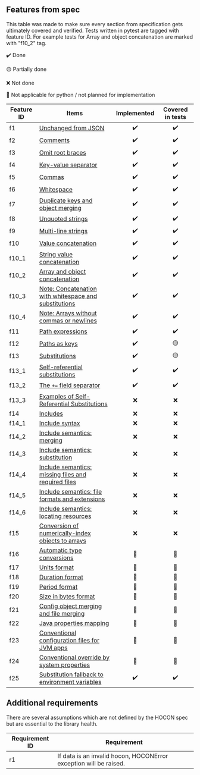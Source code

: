 ## Features from spec

This table was made to make sure every section from specification gets ultimately covered and verified.
Tests written in pytest are tagged with feature ID.
For example tests for Array and object concatenation are marked with "f10_2" tag.

:heavy_check_mark: Done

:yellow_circle: Partially done

:x: Not done

:no_entry_sign: Not applicable for python / not planned for implementation

| Feature ID | Items                                                                                                                                                                  |    Implemented     |  Covered in tests  |
|------------|------------------------------------------------------------------------------------------------------------------------------------------------------------------------|:------------------:|:------------------:|
| f1         | [Unchanged from JSON](https://github.com/lightbend/config/blob/v1.4.3/HOCON.md#unchanged-from-json)                                                                    | :heavy_check_mark: | :heavy_check_mark: |
| f2         | [Comments](https://github.com/lightbend/config/blob/v1.4.3/HOCON.md#comments)                                                                                          | :heavy_check_mark: | :heavy_check_mark: |
| f3         | [Omit root braces](https://github.com/lightbend/config/blob/v1.4.3/HOCON.md#omit-root-braces)                                                                          | :heavy_check_mark: | :heavy_check_mark: |
| f4         | [Key-value separator](https://github.com/lightbend/config/blob/v1.4.3/HOCON.md#key-value-separator)                                                                    | :heavy_check_mark: | :heavy_check_mark: |
| f5         | [Commas](https://github.com/lightbend/config/blob/v1.4.3/HOCON.md#commas)                                                                                              | :heavy_check_mark: | :heavy_check_mark: |
| f6         | [Whitespace](https://github.com/lightbend/config/blob/v1.4.3/HOCON.md#whitespace)                                                                                      | :heavy_check_mark: | :heavy_check_mark: |
| f7         | [Duplicate keys and object merging](https://github.com/lightbend/config/blob/v1.4.3/HOCON.md#duplicate-keys-and-object-merging)                                        | :heavy_check_mark: | :heavy_check_mark: |
| f8         | [Unquoted strings](https://github.com/lightbend/config/blob/v1.4.3/HOCON.md#unquoted-strings)                                                                          | :heavy_check_mark: | :heavy_check_mark: |
| f9         | [Multi-line strings](https://github.com/lightbend/config/blob/v1.4.3/HOCON.md#multi-line-strings)                                                                      | :heavy_check_mark: | :heavy_check_mark: |
| f10        | [Value concatenation](https://github.com/lightbend/config/blob/v1.4.3/HOCON.md#value-concatenation)                                                                    | :heavy_check_mark: | :heavy_check_mark: |
| f10_1      | [String value concatenation](https://github.com/lightbend/config/blob/v1.4.3/HOCON.md#string-value-concatenation)                                                      | :heavy_check_mark: | :heavy_check_mark: |
| f10_2      | [Array and object concatenation](https://github.com/lightbend/config/blob/v1.4.3/HOCON.md#array-and-object-concatenation)                                              | :heavy_check_mark: | :heavy_check_mark: |
| f10_3      | [Note: Concatenation with whitespace and substitutions](https://github.com/lightbend/config/blob/v1.4.3/HOCON.md#note-concatenation-with-whitespace-and-substitutions) | :heavy_check_mark: | :heavy_check_mark: |
| f10_4      | [Note: Arrays without commas or newlines](https://github.com/lightbend/config/blob/v1.4.3/HOCON.md#note-arrays-without-commas-or-newlines)                             | :heavy_check_mark: | :heavy_check_mark: |
| f11        | [Path expressions](https://github.com/lightbend/config/blob/v1.4.3/HOCON.md#path-expressions)                                                                          | :heavy_check_mark: | :heavy_check_mark: |
| f12        | [Paths as keys](https://github.com/lightbend/config/blob/v1.4.3/HOCON.md#paths-as-keys)                                                                                | :heavy_check_mark: |  :yellow_circle:   |
| f13        | [Substitutions](https://github.com/lightbend/config/blob/v1.4.3/HOCON.md#substitutions)                                                                                | :heavy_check_mark: |  :yellow_circle:   |
| f13_1      | [Self-referential substitutions](https://github.com/lightbend/config/blob/v1.4.3/HOCON.md#self-referential-substitutions)                                              | :heavy_check_mark: | :heavy_check_mark: |
| f13_2      | [The `+=` field separator](https://github.com/lightbend/config/blob/v1.4.3/HOCON.md#the--field-separator)                                                              | :heavy_check_mark: | :heavy_check_mark: |
| f13_3      | [Examples of Self-Referential Substitutions](https://github.com/lightbend/config/blob/v1.4.3/HOCON.md#examples-of-self-referential-substitutions)                      |        :x:         |        :x:         |
| f14        | [Includes](https://github.com/lightbend/config/blob/v1.4.3/HOCON.md#includes)                                                                                          |        :x:         |        :x:         |
| f14_1      | [Include syntax](https://github.com/lightbend/config/blob/v1.4.3/HOCON.md#include-syntax)                                                                              |        :x:         |        :x:         |
| f14_2      | [Include semantics: merging](https://github.com/lightbend/config/blob/v1.4.3/HOCON.md#include-semantics-merging)                                                       |        :x:         |        :x:         |
| f14_3      | [Include semantics: substitution](https://github.com/lightbend/config/blob/v1.4.3/HOCON.md#include-semantics-substitution)                                             |        :x:         |        :x:         |
| f14_4      | [Include semantics: missing files and required files](https://github.com/lightbend/config/blob/v1.4.3/HOCON.md#include-semantics-missing-files-and-required-files)     |        :x:         |        :x:         |
| f14_5      | [Include semantics: file formats and extensions](https://github.com/lightbend/config/blob/v1.4.3/HOCON.md#include-semantics-file-formats-and-extensions)               |        :x:         |        :x:         |
| f14_6      | [Include semantics: locating resources](https://github.com/lightbend/config/blob/v1.4.3/HOCON.md#include-semantics-locating-resources)                                 |        :x:         |        :x:         |
| f15        | [Conversion of numerically-index objects to arrays](https://github.com/lightbend/config/blob/v1.4.3/HOCON.md#conversion-of-numerically-indexed-objects-to-arrays)      |        :x:         |        :x:         |
| f16        | [Automatic type conversions](https://github.com/lightbend/config/blob/v1.4.3/HOCON.md#automatic-type-conversions)                                                      |  :no_entry_sign:   |  :no_entry_sign:   |
| f17        | [Units format](https://github.com/lightbend/config/blob/v1.4.3/HOCON.md#units-format)                                                                                  |  :no_entry_sign:   |  :no_entry_sign:   |
| f18        | [Duration format](https://github.com/lightbend/config/blob/v1.4.3/HOCON.md#duration-format)                                                                            |  :no_entry_sign:   |  :no_entry_sign:   |
| f19        | [Period format](https://github.com/lightbend/config/blob/v1.4.3/HOCON.md#period-format)                                                                                |  :no_entry_sign:   |  :no_entry_sign:   |
| f20        | [Size in bytes format](https://github.com/lightbend/config/blob/v1.4.3/HOCON.md#size-in-bytes-format)                                                                  |  :no_entry_sign:   |  :no_entry_sign:   |
| f21        | [Config object merging and file merging](https://github.com/lightbend/config/blob/v1.4.3/HOCON.md#config-object-merging-and-file-merging)                              |  :no_entry_sign:   |  :no_entry_sign:   |
| f22        | [Java properties mapping](https://github.com/lightbend/config/blob/v1.4.3/HOCON.md#java-properties-mapping)                                                            |  :no_entry_sign:   |  :no_entry_sign:   |
| f23        | [Conventional configuration files for JVM apps](https://github.com/lightbend/config/blob/v1.4.3/HOCON.md#conventional-configuration-files-for-jvm-apps)                |  :no_entry_sign:   |  :no_entry_sign:   |
| f24        | [Conventional override by system properties](https://github.com/lightbend/config/blob/v1.4.3/HOCON.md#conventional-override-by-system-properties)                      |  :no_entry_sign:   |  :no_entry_sign:   |
| f25        | [Substitution fallback to environment variables](https://github.com/lightbend/config/blob/v1.4.3/HOCON.md#substitution-fallback-to-environment-variables)              | :heavy_check_mark: | :heavy_check_mark: |

## Additional requirements

There are several assumptions which are not defined by the HOCON spec but are essential to the library health.

| Requirement ID | Requirement                                                       |
|----------------|-------------------------------------------------------------------|
| r1             | If data is an invalid hocon, HOCONError exception will be raised. |
